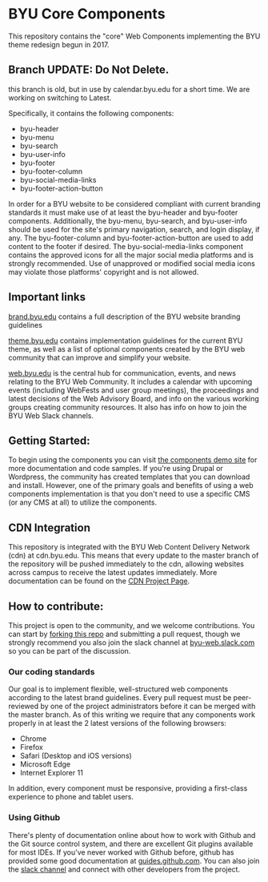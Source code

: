 # BYU Core Components
This repository contains the "core" Web Components implementing the BYU theme redesign begun in 2017.


## Branch UPDATE: Do Not Delete.

this branch is old, but in use by calendar.byu.edu for a short time. We are working on switching to Latest.




Specifically, it contains the following components:
* byu-header
* byu-menu
* byu-search
* byu-user-info
* byu-footer
* byu-footer-column
* byu-social-media-links
* byu-footer-action-button

In order for a BYU website to be considered compliant with current branding standards it must make use of at least the byu-header and byu-footer components. Additionally, the byu-menu, byu-search, and byu-user-info should be used for the site's primary navigation, search, and login display, if any. The byu-footer-column and byu-footer-action-button are used to add content to the footer if desired. The byu-social-media-links component contains the approved icons for all the major social media platforms and is strongly recommended. Use of unapproved or modified social media icons may violate those platforms' copyright and is not allowed.

## Important links
[brand.byu.edu](http://brand.byu.edu) contains a full description of the BYU website branding guidelines

[theme.byu.edu](http://theme.byu.edu) contains implementation guidelines for the current BYU theme, as well as a list of optional components created by the BYU web community that can improve and simplify your website.

[web.byu.edu](http://web.byu.edu) is the central hub for communication, events, and news relating to the BYU Web Community. It includes a calendar with upcoming events (including WebFests and user group meetings), the proceedings and latest decisions of the Web Advisory Board, and info on the various working groups creating community resources. It also has info on how to join the BYU Web Slack channels.

## Getting Started:
To begin using the components you can visit [the components demo site](http://2017-components-demo.cdn.byu.edu/) for more documentation and code samples. If you're using Drupal or Wordpress, the community has created templates that you can download and install. However, one of the primary goals and benefits of using a web components implementation is that you don't need to use a specific CMS (or any CMS at all) to utilize the components.

## CDN Integration
This repository is integrated with the BYU Web Content Delivery Network (cdn) at cdn.byu.edu. This means that every update to the master branch of the repository will be pushed immediately to the cdn, allowing websites across campus to receive the latest updates immediately. More documentation can be found on the [CDN Project Page](https://github.com/byuweb/web-cdn).  

## How to contribute:
This project is open to the community, and we welcome contributions. You can start by [forking this repo](https://help.github.com/articles/fork-a-repo/) and submitting a pull request, though we strongly recommend you also join the slack channel at [byu-web.slack.com](http://byu-web.slack.com) so you can be part of the discussion.

### Our coding standards
Our goal is to implement flexible, well-structured web components according to the latest brand guidelines. Every pull request must be peer-reviewed by one of the project administrators before it can be merged with the master branch. As of this writing we require that any components work properly in at least the 2 latest versions of the following browsers:

* Chrome
* Firefox
* Safari (Desktop and iOS versions)
* Microsoft Edge
* Internet Explorer 11

In addition, every component must be responsive, providing a first-class experience to phone and tablet users.

### Using Github
There's plenty of documentation online about how to work with Github and the Git source control system, and there are excellent Git plugins available for most IDEs. If you've never worked with Github before, github has provided some good documentation at [guides.github.com](http://guides.github.com). You can also join the [slack channel](http://byu-web.slack.com) and connect with other developers from the project.

